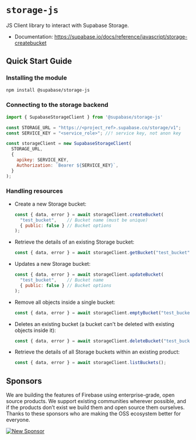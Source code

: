 # `storage-js`

JS Client library to interact with Supabase Storage.

- Documentation: https://supabase.io/docs/reference/javascript/storage-createbucket

## Quick Start Guide

### Installing the module

``` bash
npm install @supabase/storage-js
```

### Connecting to the storage backend

``` js
import { SupabaseStorageClient } from '@supabase/storage-js'

const STORAGE_URL = "https://<project_ref>.supabase.co/storage/v1";
const SERVICE_KEY = "<service_role>"; //! service key, not anon key

const storageClient = new SupabaseStorageClient(
  STORAGE_URL,
  {
    apikey: SERVICE_KEY,
    Authorization: `Bearer ${SERVICE_KEY}`,
  }
);
```

### Handling resources

- Create a new Storage bucket:

  ``` js
  const { data, error } = await storageClient.createBucket(
    "test_bucket",    // Bucket name (must be unique)
    { public: false } // Bucket options
  );
  ```

- Retrieve the details of an existing Storage bucket:

  ``` js
  const { data, error } = await storageClient.getBucket("test_bucket");
  ```

- Updates a new Storage bucket:

  ``` js
  const { data, error } = await storageClient.updateBucket(
    "test_bucket",    // Bucket name
    { public: false } // Bucket options
  );
  ```

- Remove all objects inside a single bucket:

  ``` js
  const { data, error } = await storageClient.emptyBucket("test_bucket");
  ```

- Deletes an existing bucket (a bucket can't be deleted with existing objects inside it):

  ``` js
  const { data, error } = await storageClient.deleteBucket("test_bucket");
  ```

- Retrieve the details of all Storage buckets within an existing product:

  ``` js
  const { data, error } = await storageClient.listBuckets();
  ```

## Sponsors

We are building the features of Firebase using enterprise-grade, open source products. We support existing communities wherever possible, and if the products don’t exist we build them and open source them ourselves. Thanks to these sponsors who are making the OSS ecosystem better for everyone.

[![New Sponsor](https://user-images.githubusercontent.com/10214025/90518111-e74bbb00-e198-11ea-8f88-c9e3c1aa4b5b.png)](https://github.com/sponsors/supabase)
